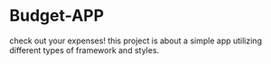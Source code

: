 # Budget-APP
check out your expenses!
this project is about a simple app utilizing different types of framework and styles.
